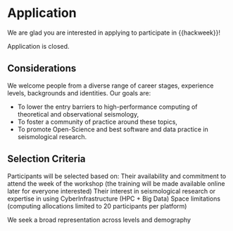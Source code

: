 # Application

We are glad you are interested in applying to participate in {{hackweek}}! 

Application is closed.

## Considerations

We welcome people from a diverse range of career stages, experience levels, backgrounds and identities. Our goals are:
* To lower the entry barriers to high-performance computing of theoretical and observational seismology,
* To foster a community of practice around these topics,
* To promote Open-Science and best software and data practice in seismological research.


## Selection Criteria

Participants will be selected based on:
Their availability and commitment to attend the week of the workshop (the training will be made available online later for everyone interested)
Their interest in seismological research or expertise in using CyberInfrastructure (HPC + Big Data)
Space limitations (computing allocations limited to 20 participants per platform)

We seek a broad representation across levels and demography

<!-- 
<!-- The hackweek organizing committee follows a two phase process in selecting applicants, adopted from {cite:p}`huppenkothen_entrofy_2020`: -->

<!-- ```{image} img/participant-selection.png -->
<!-- :alt: participant-selection -->
<!-- :class: bg-primary mb-1 -->
<!-- :width: 1000px -->
<!-- :align: center -->
<!-- ``` -->  